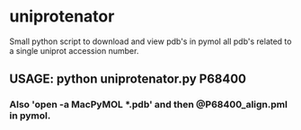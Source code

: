 uniprotenator
=============

Small python script to download and view pdb's in pymol all pdb's related to a single uniprot accession number.


## USAGE: python uniprotenator.py P68400
### Also 'open -a MacPyMOL *.pdb' and then @P68400_align.pml in pymol.


